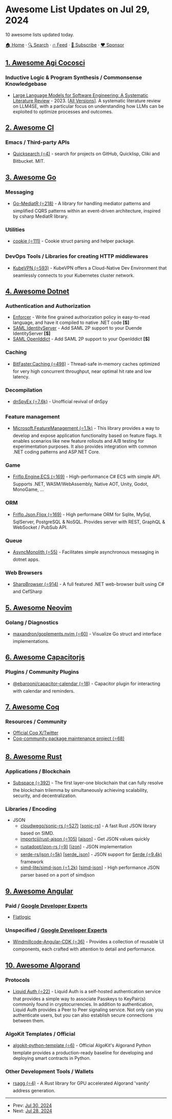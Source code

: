 # Awesome List Updates on Jul 29, 2024

10 awesome lists updated today.

[🏠 Home](/README.md) · [🔍 Search](https://www.trackawesomelist.com/search/) · [🔥 Feed](https://www.trackawesomelist.com/rss.xml) · [📮 Subscribe](https://trackawesomelist.us17.list-manage.com/subscribe?u=d2f0117aa829c83a63ec63c2f&id=36a103854c) · [❤️  Sponsor](https://github.com/sponsors/theowenyoung)



## [1. Awesome Agi Cocosci](/content/YuzheSHI/awesome-agi-cocosci/README.md)

### Inductive Logic & Program Synthesis / Commonsense Knowledgebase

*   [Large Language Models for Software Engineering: A Systematic Literature Review](https://arxiv.org/abs/2308.10620) - 2023. \[[All Versions](https://scholar.google.com/scholar?cluster=10466731638053452642\&as_sdt=0,5)]. A systematic literature review on LLM4SE, with a particular focus on understanding how LLMs can be exploited to optimize processes and outcomes.

## [2. Awesome Cl](/content/CodyReichert/awesome-cl/README.md)

### Emacs / Third-party APIs

*   [Quicksearch (⭐4)](https://github.com/lisp-maintainers/quicksearch) - search for projects on GitHub, Quicklisp, Cliki and Bitbucket. MIT.

## [3. Awesome Go](/content/avelino/awesome-go/README.md)

### Messaging

*   [Go-MediatR (⭐218)](https://github.com/mehdihadeli/Go-MediatR) - A library for handling mediator patterns and simplified CQRS patterns within an event-driven architecture, inspired by csharp MediatR library.

### Utilities

*   [cookie (⭐111)](https://github.com/syntaqx/cookie) - Cookie struct parsing and helper package.

### DevOps Tools / Libraries for creating HTTP middlewares

*   [KubeVPN (⭐593)](https://github.com/kubenetworks/kubevpn) - KubeVPN offers a Cloud-Native Dev Environment that seamlessly connects to your Kubernetes cluster network.

## [4. Awesome Dotnet](/content/quozd/awesome-dotnet/README.md)

### Authentication and Authorization

*   [Enforcer](https://www.identityserver.com/products/enforcer) - Write fine grained authorization policy in easy-to-read language, and have it compiled to native .NET code **\[$]**
*   [SAML IdentityServer](https://www.identityserver.com/products/saml2p) - Add SAML 2P support to your Duende IdentityServer **\[$]**
*   [SAML OpenIddict](https://www.openiddictcomponents.com/home/) - Add SAML 2P support to your OpenIddict **\[$]**

### Caching

*   [BitFaster.Caching (⭐498)](https://github.com/bitfaster/BitFaster.Caching) - Thread-safe in-memory caches optimized for very high concurrent throughput, near optimal hit rate and low latency.

### Decompilation

*   [dnSpyEx (⭐7.6k)](https://github.com/dnSpyEx/dnSpy) - Unofficial revival of dnSpy

### Feature management

*   [Microsoft.FeatureManagement (⭐1.1k)](https://github.com/microsoft/FeatureManagement-Dotnet) - This library provides a way to develop and expose application functionality based on feature flags. It enables scenarios like new feature rollouts and A/B testing for experimentation purposes. It also provides integration with common .NET coding patterns and ASP.NET Core.

### Game

*   [Friflo.Engine.ECS (⭐169)](https://github.com/friflo/Friflo.Json.Fliox/blob/main/Engine/README.md) -  High-performance C# ECS with simple API. Supports .NET, WASM/WebAssembly, Native AOT, Unity, Godot, MonoGame, ...

### ORM

*   [Friflo.Json.Fliox (⭐169)](https://github.com/friflo/Friflo.Json.Fliox) - High performane ORM for Sqlite, MySql, SqlServer, PostgreSQL & NoSQL. Provides server with REST, GraphQL & WebSocket / PubSub API.

### Queue

*   [AsyncMonolith (⭐55)](https://github.com/Timmoth/AsyncMonolith) - Facilitates simple asynchronous messaging in dotnet apps.

### Web Browsers

*   [SharpBrowser (⭐914)](https://github.com/sharpbrowser/SharpBrowser) - A full featured .NET web-browser built using C# and CefSharp

## [5. Awesome Neovim](/content/rockerBOO/awesome-neovim/README.md)

### Golang / Diagnostics

*   [maxandron/goplements.nvim (⭐60)](https://github.com/maxandron/goplements.nvim) - Visualize Go struct and interface implementations.

## [6. Awesome Capacitorjs](/content/capawesome-team/awesome-capacitorjs/README.md)

### Plugins / Community Plugins

*   [@ebarooni/capacitor-calendar (⭐18)](https://github.com/ebarooni/capacitor-calendar) - Capacitor plugin for interacting with calendar and reminders.

## [7. Awesome Coq](/content/coq-community/awesome-coq/README.md)

### Resources / Community

*   [Official Coq X/Twitter](https://x.com/CoqLang)
*   [Coq-community package maintenance project (⭐68)](https://github.com/coq-community/manifesto)

## [8. Awesome Rust](/content/rust-unofficial/awesome-rust/README.md)

### Applications / Blockchain

*   [Subspace (⭐392)](https://github.com/autonomys/subspace) - The first layer-one blockchain that can fully resolve the blockchain trilemma by simultaneously achieving scalability, security, and decentralization.

### Libraries / Encoding

*   JSON
    *   [cloudwego/sonic-rs (⭐527)](https://github.com/cloudwego/sonic-rs) \[[sonic-rs](https://crates.io/crates/sonic-rs)] - A fast Rust JSON library based on SIMD.
    *   [importcjj/rust-ajson (⭐105)](https://github.com/importcjj/rust-ajson) \[[ajson](https://crates.io/crates/ajson)] - Get JSON values quickly
    *   [rustadopt/jzon-rs (⭐9)](https://github.com/rustadopt/jzon-rs/) \[[jzon](https://crates.io/crates/jzon)] - JSON implementation
    *   [serde-rs/json (⭐5k)](https://github.com/serde-rs/json) \[[serde\_json](https://crates.io/crates/serde_json)] - JSON support for [Serde (⭐9.4k)](https://github.com/serde-rs/serde) framework
    *   [simd-lite/simd-json (⭐1.2k)](https://github.com/simd-lite/simd-json) \[[simd-json](https://crates.io/crates/simd-json)] - High performance JSON parser based on a port of simdjson

## [9. Awesome Angular](/content/PatrickJS/awesome-angular/README.md)

### Paid / [Google Developer Experts](https://developers.google.com/experts/all/technology/web-technologies)

*   [Flatlogic](https://flatlogic.com/templates?framework%5B%5D=angular)

### Unspecified / [Google Developer Experts](https://developers.google.com/experts/all/technology/web-technologies)

*   [Windmillcode-Angular-CDK (⭐36)](https://github.com/WindMillCode/Windmillcode-Angular-CDK) - Provides a collection of reusable UI components, each crafted with attention to detail and performance.

## [10. Awesome Algorand](/content/aorumbayev/awesome-algorand/README.md)

### Protocols

*   [Liquid Auth (⭐22)](https://github.com/algorandfoundation/liquid-auth) - Liquid Auth is a self-hosted authentication service that provides a simple way to associate Passkeys to KeyPair(s) commonly found in cryptocurrencies. In addition to authentication, Liquid Auth provides a Peer to Peer signaling service. Not only can you authenticate users, but you can also establish secure connections between them.

### AlgoKit Templates / Official

*   [algokit-python-template (⭐6)](https://github.com/algorandfoundation/algokit-python-template) - Official AlgoKit's Algorand Python template provides a production-ready baseline for developing and deploying smart contracts in Python.

### Other Development Tools / Wallets

*   [rsagg (⭐4)](https://github.com/dragmz/rsagg) - A Rust library for GPU accelerated Algorand 'vanity' address generation.

---

- Prev: [Jul 30, 2024](/content/2024/07/30/README.md)
- Next: [Jul 28, 2024](/content/2024/07/28/README.md)